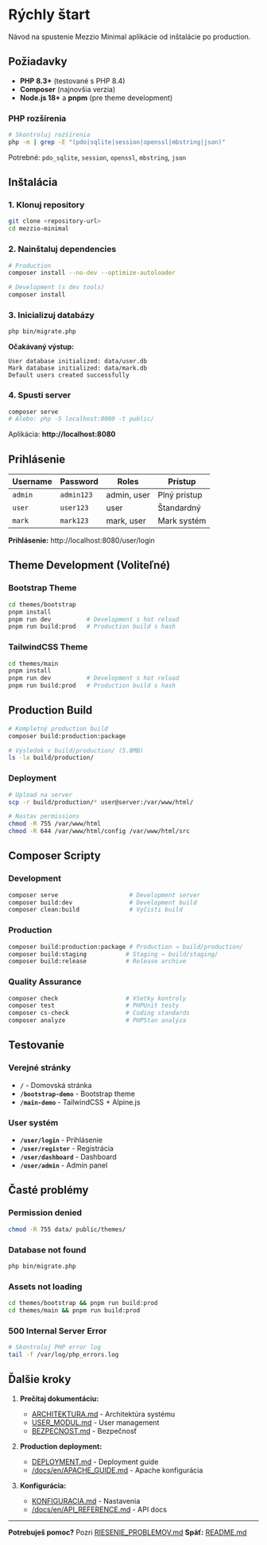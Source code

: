 # Rýchly štart

Návod na spustenie Mezzio Minimal aplikácie od inštalácie po production.

## Požiadavky

- **PHP 8.3+** (testované s PHP 8.4)
- **Composer** (najnovšia verzia)
- **Node.js 18+** a **pnpm** (pre theme development)

### PHP rozšírenia
```bash
# Skontroluj rozšírenia
php -m | grep -E "(pdo|sqlite|session|openssl|mbstring|json)"
```

Potrebné: `pdo_sqlite`, `session`, `openssl`, `mbstring`, `json`

## Inštalácia

### 1. Klonuj repository
```bash
git clone <repository-url>
cd mezzio-minimal
```

### 2. Nainštaluj dependencies
```bash
# Production
composer install --no-dev --optimize-autoloader

# Development (s dev tools)
composer install
```

### 3. Inicializuj databázy
```bash
php bin/migrate.php
```

**Očakávaný výstup:**
```
User database initialized: data/user.db
Mark database initialized: data/mark.db
Default users created successfully
```

### 4. Spusti server
```bash
composer serve
# Alebo: php -S localhost:8080 -t public/
```

Aplikácia: **http://localhost:8080**

## Prihlásenie

| Username | Password | Roles | Prístup |
|----------|----------|-------|---------|
| `admin` | `admin123` | admin, user | Plný prístup |
| `user` | `user123` | user | Štandardný |
| `mark` | `mark123` | mark, user | Mark systém |

**Prihlásenie:** http://localhost:8080/user/login

## Theme Development (Voliteľné)

### Bootstrap Theme
```bash
cd themes/bootstrap
pnpm install
pnpm run dev          # Development s hot reload
pnpm run build:prod   # Production build s hash
```

### TailwindCSS Theme
```bash
cd themes/main
pnpm install
pnpm run dev          # Development s hot reload
pnpm run build:prod   # Production build s hash
```

## Production Build

```bash
# Kompletný production build
composer build:production:package

# Výsledok v build/production/ (5.8MB)
ls -la build/production/
```

### Deployment
```bash
# Upload na server
scp -r build/production/* user@server:/var/www/html/

# Nastav permissions
chmod -R 755 /var/www/html
chmod -R 644 /var/www/html/config /var/www/html/src
```

## Composer Scripty

### Development
```bash
composer serve                    # Development server
composer build:dev                # Development build
composer clean:build              # Vyčisti build
```

### Production
```bash
composer build:production:package # Production → build/production/
composer build:staging           # Staging → build/staging/
composer build:release           # Release archive
```

### Quality Assurance
```bash
composer check                   # Všetky kontroly
composer test                    # PHPUnit testy
composer cs-check                # Coding standards
composer analyze                 # PHPStan analýza
```

## Testovanie

### Verejné stránky
- **`/`** - Domovská stránka
- **`/bootstrap-demo`** - Bootstrap theme
- **`/main-demo`** - TailwindCSS + Alpine.js

### User systém
- **`/user/login`** - Prihlásenie
- **`/user/register`** - Registrácia
- **`/user/dashboard`** - Dashboard
- **`/user/admin`** - Admin panel

## Časté problémy

### Permission denied
```bash
chmod -R 755 data/ public/themes/
```

### Database not found
```bash
php bin/migrate.php
```

### Assets not loading
```bash
cd themes/bootstrap && pnpm run build:prod
cd themes/main && pnpm run build:prod
```

### 500 Internal Server Error
```bash
# Skontroluj PHP error log
tail -f /var/log/php_errors.log
```

## Ďalšie kroky

1. **Prečítaj dokumentáciu:**
   - [ARCHITEKTURA.md](ARCHITEKTURA.md) - Architektúra systému
   - [USER_MODUL.md](USER_MODUL.md) - User management
   - [BEZPECNOST.md](BEZPECNOST.md) - Bezpečnosť

2. **Production deployment:**
   - [DEPLOYMENT.md](DEPLOYMENT.md) - Deployment guide
   - [/docs/en/APACHE_GUIDE.md](../APACHE_GUIDE.md) - Apache konfigurácia

3. **Konfigurácia:**
   - [KONFIGURACIA.md](KONFIGURACIA.md) - Nastavenia
   - [/docs/en/API_REFERENCE.md](../API_REFERENCE.md) - API docs

---

**Potrebuješ pomoc?** Pozri [RIESENIE_PROBLEMOV.md](RIESENIE_PROBLEMOV.md)
**Späť:** [README.md](README.md)
